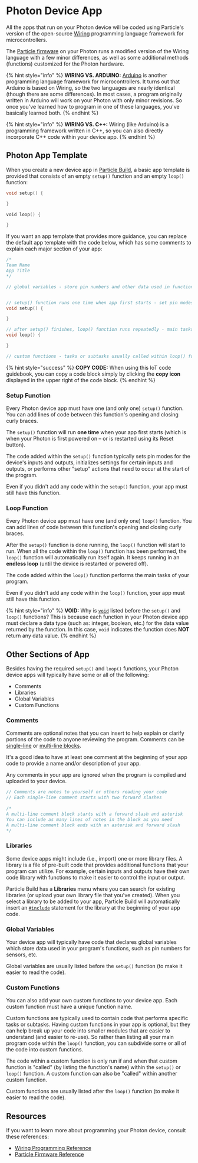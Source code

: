 # Photon Device App

All the apps that run on your Photon device will be coded using Particle's version of the open-source [Wiring](http://www.wiring.org.co/reference/) programming language framework for microcontrollers.

The [Particle firmware](https://docs.particle.io/reference/firmware/photon/) on your Photon runs a modified version of the Wiring language with a few minor differences, as well as some additional methods \(functions\) customized for the Photon hardware.

{% hint style="info" %}
**WIRING VS. ARDUINO:** [Arduino](https://www.arduino.cc/reference/en/) is another programming language framework for microcontrollers. It turns out that Arduino is based on Wiring, so the two languages are nearly identical \(though there are some differences\). In most cases, a program originally written in Arduino will work on your Photon with only minor revisions. So once you've learned how to program in one of these languages, you've basically learned both.
{% endhint %}

{% hint style="info" %}
**WIRING VS. C++:** Wiring \(like Arduino\) is a programming framework written in C++, so you can also directly incorporate C++ code within your device app.
{% endhint %}

## Photon App Template

When you create a new device app in [Particle Build](particle-build.md), a basic app template is provided that consists of an empty `setup()` function and an empty `loop()` function:

```cpp
void setup() {​

}

​void loop() {​

}
```

If you want an app template that provides more guidance, you can replace the default app template with the code below, which has some comments to explain each major section of your app:

```cpp
/*
Team Name
App Title
*/

// global variables - store pin numbers and other data used in functions


// setup() function runs one time when app first starts - set pin modes, etc.
void setup() {

}

// after setup() finishes, loop() function runs repeatedly - main tasks of app
void loop() {

}

// custom functions - tasks or subtasks usually called within loop() function

```

{% hint style="success" %}
**COPY CODE:** When using this IoT code guidebook, you can copy a code block simply by clicking the **copy icon** displayed in the upper right of the code block.
{% endhint %}

### Setup Function

Every Photon device app must have one \(and only one\) `setup()` function.  You can add lines of code between this function's opening and closing curly braces.

The `setup()` function will run **one time** when your app first starts \(which is when your Photon is first powered on – or is restarted using its Reset button\).

The code added within the `setup()` function typically sets pin modes for the device's inputs and outputs, initializes settings for certain inputs and outputs, or performs other "setup" actions that need to occur at the start of the program.

Even if you didn't add any code within the `setup()` function, your app must still have this function.

### Loop Function

Every Photon device app must have one \(and only one\) `loop()` function.  You can add lines of code between this function's opening and closing curly braces.

After the `setup()` function is done running, the `loop()` function will start to run. When all the code within the `loop()` function has been performed, the `loop()` function will automatically run itself again. It keeps running in an **endless loop** \(until the device is restarted or powered off\).

The code added within the `loop()` function performs the main tasks of your program.

Even if you didn't add any code within the `loop()` function, your app must still have this function.

{% hint style="info" %}
**VOID:**  Why is [`void`](http://www.wiring.org.co/reference/void.html) listed before the `setup()` and `loop()` functions?  This is because each function in your Photon device app must declare a data type \(such as: integer, boolean, etc.\) for the data value returned by the function. In this case, `void` indicates the function does **NOT** return any data value.
{% endhint %}

## Other Sections of App

Besides having the required `setup()` and `loop()` functions, your Photon device apps will typically have some or all of the following:

* Comments
* Libraries
* Global Variables
* Custom Functions

### Comments

Comments are optional notes that you can insert to help explain or clarify portions of the code to anyone reviewing the program. Comments can be [single-line](http://www.wiring.org.co/reference/comment.html) or [multi-line blocks](http://www.wiring.org.co/reference/multilinecomment.html). 

It's a good idea to have at least one comment at the beginning of your app code to provide a name and/or description of your app.

Any comments in your app are ignored when the program is compiled and uploaded to your device.

```cpp
// Comments are notes to yourself or others reading your code
// Each single-line comment starts with two forward slashes
​
/*
A multi-line comment block starts with a forward slash and asterisk
You can include as many lines of notes in the block as you need
A multi-line comment block ends with an asterisk and forward slash
*/
```

### Libraries

Some device apps might include \(i.e., import\) one or more library files. A library is a file of pre-built code that provides additional functions that your program can utilize. For example, certain inputs and outputs have their own code library with functions to make it easier to control the input or output.

Particle Build has a **Libraries** menu where you can search for existing libraries \(or upload your own library file that you've created\). When you select a library to be added to your app, Particle Build will automatically insert an [`#include`](http://www.wiring.org.co/reference/include.html) statement for the library at the beginning of your app code.

### Global Variables

Your device app will typically have code that declares global variables which store data used in your program's functions, such as pin numbers for sensors, etc.

Global variables are usually listed before the `setup()` function \(to make it easier to read the code\).

### Custom Functions

You can also add your own custom functions to your device app. Each custom function must have a unique function name.

Custom functions are typically used to contain code that performs specific tasks or subtasks. Having custom functions in your app is optional, but they can help break up your code into smaller modules that are easier to understand \(and easier to re-use\). So rather than listing all your main program code within the `loop()` function, you can subdivide some or all of the code into custom functions.

The code within a custom function is only run if and when that custom function is "called" \(by listing the function's name\) within the `setup()` or `loop()` function. A custom function can also be "called" within another custom function.

Custom functions are usually listed after the `loop()` function \(to make it easier to read the code\).

## Resources

If you want to learn more about programming your Photon device, consult these references:

* [Wiring Programming Reference](http://www.wiring.org.co/reference/)
* [Particle Firmware Reference](https://docs.particle.io/reference/firmware/photon/)




